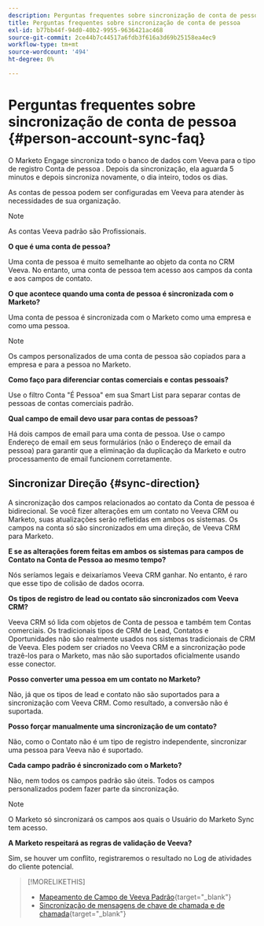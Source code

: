 ```yaml
---
description: Perguntas frequentes sobre sincronização de conta de pessoa - Documentos do Marketo - Documentação do produto
title: Perguntas frequentes sobre sincronização de conta de pessoa
exl-id: b77bb44f-94d0-40b2-9955-9636421ac468
source-git-commit: 2ce44b7c44517a6fdb3f616a3d69b25158ea4ec9
workflow-type: tm+mt
source-wordcount: '494'
ht-degree: 0%

---
```


# Perguntas frequentes sobre sincronização de conta de pessoa {#person-account-sync-faq}

O Marketo Engage sincroniza todo o banco de dados com Veeva para o tipo de registro Conta de pessoa . Depois da sincronização, ela aguarda 5 minutos e depois sincroniza novamente, o dia inteiro, todos os dias.

As contas de pessoa podem ser configuradas em Veeva para atender às necessidades de sua organização.

>[!NOTE]
>
>As contas Veeva padrão são Profissionais.

**O que é uma conta de pessoa?**

Uma conta de pessoa é muito semelhante ao objeto da conta no CRM Veeva. No entanto, uma conta de pessoa tem acesso aos campos da conta e aos campos de contato.

**O que acontece quando uma conta de pessoa é sincronizada com o Marketo?**

Uma conta de pessoa é sincronizada com o Marketo como uma empresa e como uma pessoa.

>[!NOTE]
>
>Os campos personalizados de uma conta de pessoa são copiados para a empresa e para a pessoa no Marketo.

**Como faço para diferenciar contas comerciais e contas pessoais?**

Use o filtro Conta &quot;É Pessoa&quot; em sua Smart List para separar contas de pessoas de contas comerciais padrão.

**Qual campo de email devo usar para contas de pessoas?**

Há dois campos de email para uma conta de pessoa. Use o campo Endereço de email em seus formulários (não o Endereço de email da pessoa) para garantir que a eliminação da duplicação da Marketo e outro processamento de email funcionem corretamente.

## Sincronizar Direção {#sync-direction}

A sincronização dos campos relacionados ao contato da Conta de pessoa é bidirecional. Se você fizer alterações em um contato no Veeva CRM ou Marketo, suas atualizações serão refletidas em ambos os sistemas. Os campos na conta só são sincronizados em uma direção, de Veeva CRM para Marketo.

**E se as alterações forem feitas em ambos os sistemas para campos de Contato na Conta de Pessoa ao mesmo tempo?**

Nós seríamos legais e deixaríamos Veeva CRM ganhar. No entanto, é raro que esse tipo de colisão de dados ocorra.

**Os tipos de registro de lead ou contato são sincronizados com Veeva CRM?**

Veeva CRM só lida com objetos de Conta de pessoa e também tem Contas comerciais. Os tradicionais tipos de CRM de Lead, Contatos e Oportunidades não são realmente usados nos sistemas tradicionais de CRM de Veeva. Eles podem ser criados no Veeva CRM e a sincronização pode trazê-los para o Marketo, mas não são suportados oficialmente usando esse conector.

**Posso converter uma pessoa em um contato no Marketo?**

Não, já que os tipos de lead e contato não são suportados para a sincronização com Veeva CRM. Como resultado, a conversão não é suportada.

**Posso forçar manualmente uma sincronização de um contato?**

Não, como o Contato não é um tipo de registro independente, sincronizar uma pessoa para Veeva não é suportado.

**Cada campo padrão é sincronizado com o Marketo?**

Não, nem todos os campos padrão são úteis. Todos os campos personalizados podem fazer parte da sincronização.

>[!NOTE]
>
>O Marketo só sincronizará os campos aos quais o Usuário do Marketo Sync tem acesso.

**A Marketo respeitará as regras de validação de Veeva?**

Sim, se houver um conflito, registraremos o resultado no Log de atividades do cliente potencial.

>[!MORELIKETHIS]
>
>* [Mapeamento de Campo de Veeva Padrão](/help/marketo/product-docs/crm-sync/veeva-crm-sync/sync-details/default-veeva-field-mapping.md){target=&quot;_blank&quot;}
>* [Sincronização de mensagens de chave de chamada e de chamada](/help/marketo/product-docs/crm-sync/veeva-crm-sync/sync-details/syncing-call-and-call-key-messages.md){target=&quot;_blank&quot;}

